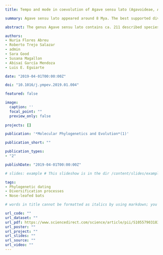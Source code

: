 ```yaml
---
title: Tempo and mode in coevolution of Agave sensu lato (Agavoideae, Asparagaceae) and its bat pollinators, Glossophaginae (Phyllostomidae)

summary: Agave sensu lato appeared around 8 Mya. The best supported diversification model for Agavoidae shows two shifts around 8 Mya. Agave sensu lato speciation rate has been increasing towards the present. Nectarivorous bats from the Glossophaginae subfamily originated around 7 Mya. Agave and their pollinating bats share a diffuse coevolutionary history.

abstract: The genus Agave sensu lato contains ca. 211 described species, many of which are considered keystone species because of their ecological dominance and the quantity of resources they provide with their massive, nectar-rich inflorescences. The large diversity of Agave species has been hypothesized as being related to their reproductive strategy (predominantly monocarpic) and diverse pollinators (e.g., bats, hummingbirds, hawkmoths). In particular, Agave species provide resources that a few genera of nectar feeding bats from the subfamily Glosophaginae are dependent upon. To explore a possible coevolutionary relationship between Agave and the bat species that pollinate them, we calibrated molecular phylogenies of both groups and looked for a correlation in their dates of divergence. One coding and two non-coding regions of the chloroplast genome were sequenced from 49 species of the Agavoideae (Asparagaceae), and the mitochondrial gene Cyt-b and nuclear coding gene RAG2 were either sequenced or obtained from gene bank for 120 Phyllostomid bats. Results from the analyses indicate that Agave sensu lato is a young genus (estimated crown age 2.7–8.5/stem age 4.6–12.3 Ma), with an increasing diversification rate, and the highest speciation rate among Agavoideae’s clades. The origin of the Glossophaginae bats (stem age 20.3–23.5 Ma) occurred prior to the stem age of Agave sensu lato, while the origin of the current pollinators of Agave species, members of the genera Glossophaga, Leptonycteris, Anoura, Choeronyscus, Musonycteris and Choeronycteris, was estimated to be around 6.3–16.2 Ma, overlapping with the stem age of Agave sensu lato, supporting the hypothesis of diffuse coevolution.

authors:
- Nuria Flores Abreu
- Roberto Trejo Salazar
- admin
- Sara Good
- Susana Magallon
- Abisaí García Mendoza
- Luis E. Eguiarte

date: "2019-04-01T00:00:00Z"

doi: "10.1016/j.ympev.2019.01.004"

featured: false

image:
  caption: ''
  focal_point: ""
  preview_only: false
  
projects: []

publication: '*Molecular Phylogenetics and Evolution*(1)'

publication_short: ""

publication_types:
- "2"

publishDate: "2019-04-01T00:00:00Z"

# slides: example # This slideshow is in the dir /content/slides/example If you want another slide showm just change the name of the folder where the slideshow is in here!  

tags:
- Phylogenetic dating
- Diversification processes
- Nose-leafed bats

# words in title cannot be formatted as italics by using markdown; you can do it by changing some specs, see https://github.com/gcushen/hugo-academic/issues/280 for problems related to changing those specs.

url_code: ""
url_dataset: ""
url_pdf: https://www.sciencedirect.com/science/article/pii/S1055790318304214
url_poster: ""
url_project: ""
url_slides: ""
url_source: ""
url_video: ""
---
```


<!--{{% alert note %}}
Click the *Cite* button above to demo the feature to enable visitors to import publication metadata into their reference management software.
{{% /alert %}}

{{% alert note %}}
Click the *Slides* button above to demo Academic's Markdown slides feature.
{{% /alert %}}

Supplementary notes can be added here, including [code and math](https://sourcethemes.com/academic/docs/writing-markdown-latex/).
-->
